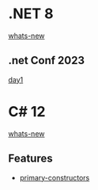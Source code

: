 # .NET 8

[whats-new](https://learn.microsoft.com/en-us/dotnet/core/whats-new/dotnet-8)

## .net Conf 2023
[day1](https://www.youtube.com/watch?v=xEFO1sQ2bUc&t=188s)


# C# 12 
[whats-new](https://learn.microsoft.com/en-us/dotnet/csharp/whats-new/csharp-12)
## Features
- [primary-constructors](https://learn.microsoft.com/en-us/dotnet/csharp/language-reference/proposals/csharp-12.0/primary-constructors)